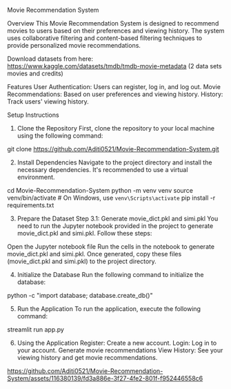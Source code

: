 Movie Recommendation System

Overview
This Movie Recommendation System is designed to recommend movies to users based on their preferences and viewing history. The system uses collaborative filtering and content-based filtering techniques to provide personalized movie recommendations.

Download datasets from here: https://www.kaggle.com/datasets/tmdb/tmdb-movie-metadata
(2 data sets movies and credits)

Features
User Authentication: Users can register, log in, and log out.
Movie Recommendations: Based on user preferences and viewing history.
History: Track users' viewing history.

Setup Instructions
1. Clone the Repository
First, clone the repository to your local machine using the following command:

git clone https://github.com/Aditi0521/Movie-Recommendation-System.git

2. Install Dependencies
Navigate to the project directory and install the necessary dependencies. It's recommended to use a virtual environment.

cd Movie-Recommendation-System
python -m venv venv
source venv/bin/activate  # On Windows, use `venv\Scripts\activate`
pip install -r requirements.txt


3. Prepare the Dataset
Step 3.1: Generate movie_dict.pkl and simi.pkl
You need to run the Jupyter notebook provided in the project to generate movie_dict.pkl and simi.pkl. Follow these steps:

Open the Jupyter notebook file
Run the cells in the notebook to generate movie_dict.pkl and simi.pkl.
Once generated, copy these files (movie_dict.pkl and simi.pkl) to the project directory.


4. Initialize the Database
Run the following command to initialize the database:

python -c "import database; database.create_db()"


5. Run the Application
To run the application, execute the following command:

streamlit run app.py


6. Using the Application
Register: Create a new account.
Login: Log in to your account.
Generate movie recommendations
View History: See your viewing history and get movie recommendations.


https://github.com/Aditi0521/Movie-Recommendation-System/assets/116380139/fd3a886e-3f27-4fe2-801f-f952446558c6
